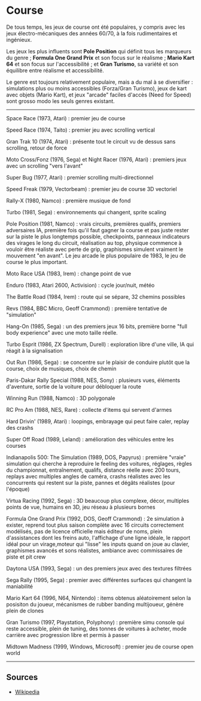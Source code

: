 # Course

De tous temps, les jeux de course ont été populaires, y compris avec les jeux électro-mécaniques des années 60/70, à la fois rudimentaires et ingénieux.

Les jeux les plus influents sont **Pole Position** qui définit tous les marqueurs du genre ; **Formula One Grand Prix** et son focus sur le réalisme ; **Mario Kart 64** et son focus sur l'accessibilité ; et **Gran Turismo**, sa variété et son équilibre entre réalisme et accessibilité.

Le genre est toujours relativement populaire, mais a du mal à se diversifier : simulations plus ou moins accessibles (Forza/Gran Turismo), jeux de kart avec objets (Mario Kart), et jeux "arcade" faciles d'accès (Need for Speed) sont grosso modo les seuls genres existant.

---

Space Race (1973, Atari) : premier jeu de course

Speed Race (1974, Taito) : premier jeu avec scrolling vertical

Gran Trak 10 (1974, Atari) : présente tout le circuit vu de dessus sans scrolling, retour de force

Moto Cross/Fonz (1976, Sega) et Night Racer (1976, Atari) : premiers jeux avec un scrolling "vers l'avant"

Super Bug (1977, Atari) : premier scrolling multi-directionnel

Speed Freak (1979, Vectorbeam) : premier jeu de course 3D vectoriel

Rally-X (1980, Namco) : première musique de fond

Turbo (1981, Sega) : environnements qui changent, sprite scaling

Pole Position (1981, Namco) : vrais circuits, premières qualifs, premiers adversaires IA, première fois qu'il faut gagner la course et pas juste rester sur la piste le plus longtemps possible, checkpoints, panneaux indicateurs des virages le long du circuit, réalisation au top, physique commence à vouloir être réaliste avec perte de grip, graphismes simulent vraiment le mouvement "en avant". Le jeu arcade le plus populaire de 1983, le jeu de course le plus important.

Moto Race USA (1983, Irem) : change point de vue

Enduro (1983, Atari 2600, Activision) : cycle jour/nuit, météo

The Battle Road (1984, Irem) : route qui se sépare, 32 chemins possibles

Revs (1984, BBC Micro, Geoff Crammond) : première tentative de "simulation"

Hang-On (1985, Sega) : un des premiers jeux 16 bits, première borne "full body experience" avec une moto taille réelle.

Turbo Esprit (1986, ZX Spectrum, Durell) : exploration libre d'une ville, IA qui réagit à la signalisation

Out Run (1986, Sega) : se concentre sur le plaisir de conduire plutôt que la course, choix de musiques, choix de chemin

Paris-Dakar Rally Special (1988, NES, Sony) : plusieurs vues, éléments d'aventure, sortie de la voiture pour débloquer la route

Winning Run (1988, Namco) : 3D polygonale

RC Pro Am (1988, NES, Rare) : collecte d'items qui servent d'armes

Hard Drivin' (1989, Atari) : loopings, embrayage qui peut faire caler, replay des crashs

Super Off Road (1989, Leland) : amélioration des véhicules entre les courses

Indianapolis 500: The Simulation (1989, DOS, Papyrus) : première "vraie" simulation qui cherche à reproduire le feeling des voitures, réglages, règles du championnat, entraînement, qualifs, distance réelle avec 200 tours, replays avec multiples angles de caméra, crashs réalistes avec les concurrents qui restent sur la piste, pannes et dégâts réalistes (pour l'époque)

Virtua Racing (1992, Sega) : 3D beaucoup plus complexe, décor, multiples points de vue, humains en 3D, jeu réseau à plusieurs bornes

Formula One Grand Prix (1992, DOS, Geoff Crammond) : 2e simulation à exister, reprend tout plus saison complète avec 16 circuits correctement modélisés, pas de licence officielle mais éditeur de noms, plein d'assistances dont les freins auto, l'affichage d'une ligne idéale, le rapport idéal pour un virage,moteur qui "lisse" les inputs quand on joue au clavier, graphismes avancés et sons réalistes, ambiance avec commissaires de piste et pit crew

Daytona USA (1993, Sega) : un des premiers jeux avec des textures filtrées

Sega Rally (1995, Sega) : premier avec différentes surfaces qui changent la maniabilité

Mario Kart 64 (1996, N64, Nintendo) : items obtenus aléatoirement selon la posisiton du joueur, mécanismes de rubber banding multijoueur, génère plein de clones

Gran Turismo (1997, Playstation, Polyphony) : première simu console qui reste accessible, plein de tuning, des tonnes de voitures à acheter, mode carrière avec progression libre et permis à passer

Midtown Madness (1999, Windows, Microsoft) : premier jeu de course open world

---

## Sources

- [Wikipedia](https://www.wikipedia.org/)
